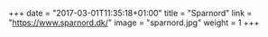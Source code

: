 +++
date = "2017-03-01T11:35:18+01:00"
title = "Sparnord"
link = "https://www.sparnord.dk/"
image = "sparnord.jpg"
weight = 1
+++


